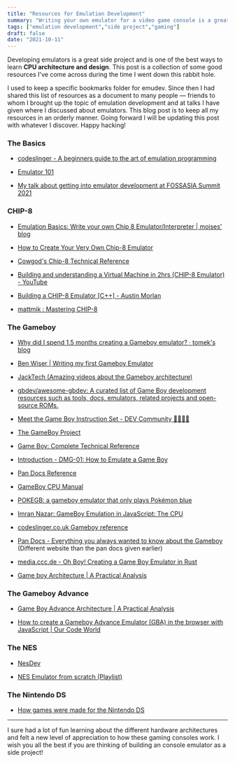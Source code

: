 ```yaml
---
title: "Resources for Emulation Development"
summary: "Writing your own emulator for a video game console is a great side project idea, and is one of the best ways to learn CPU architecture and design"
tags: ["emulation development","side project","gaming"]
draft: false 
date: "2021-10-11"
---
```


Developing emulators is a great side project and is one of the best ways to learn **CPU architecture and design**. This post is a collection of some good resources I've come across during the time I went down this rabbit hole.

I used to keep a specific bookmarks folder for emudev. Since then I had shared this list of resources as a document to many people &#8212; friends to whom I brought up the topic of emulation development and at talks I have given where I discussed about emulators. This blog post is to keep all my resources in an orderly manner. Going forward I will be updating this post with whatever I discover. Happy hacking!

### The Basics

- [codeslinger - A beginners guide to the art of emulation programming](http://www.codeslinger.co.uk/index.html)

- [Emulator 101](http://www.emulator101.com/)

- [My talk about getting into emulator development at FOSSASIA Summit 2021](https://www.youtube.com/watch?v=iZbzzmy-QwI)
### CHIP-8

- [Emulation Basics: Write your own Chip 8 Emulator/Interpreter | moises' blog](http://omokute.blogspot.com/2012/06/emulation-basics-write-your-own-chip-8.html)

- [How to Create Your Very Own Chip-8 Emulator](https://www.freecodecamp.org/news/creating-your-very-own-chip-8-emulator/)

- [Cowgod's Chip-8 Technical Reference](http://devernay.free.fr/hacks/chip8/C8TECH10.HTM#0.0)

- [Building and understanding a Virtual Machine in 2hrs (CHIP-8 Emulator) - YouTube](https://www.youtube.com/watch?v=jWpbHC6DtnU)

- [Building a CHIP-8 Emulator [C++] - Austin Morlan](https://austinmorlan.com/posts/chip8_emulator/)

- [mattmik : Mastering CHIP-8](http://mattmik.com/files/chip8/mastering/chip8.html)

### The Gameboy

- [Why did I spend 1.5 months creating a Gameboy emulator? · tomek's blog](http://blog.rekawek.eu/2017/02/09/coffee-gb/)

- [Ben Wiser | Writing my first Gameboy Emulator](http://benwiser.com/blog/Writing-my-first-Gameboy-Emulator.html)


- [JackTech (Amazing videos about the Gameboy architecture)](https://www.youtube.com/channel/UC008MpfclY6ap-QGzoTMNKg/videos)

- [gbdev/awesome-gbdev: A curated list of Game Boy development resources such as tools, docs, emulators, related projects and open-source ROMs.](https://github.com/gbdev/awesome-gbdev)

- [Meet the Game Boy Instruction Set - DEV Community 👩‍💻👨‍💻](https://dev.to/meganesulli/meet-the-game-boy-instruction-set-3848)

- [The GameBoy Project](http://marc.rawer.de/Gameboy/Docs/GBProject.pdf)

- [Game Boy: Complete Technical Reference](https://gekkio.fi/files/gb-docs/gbctr.pdf)

- [Introduction - DMG-01: How to Emulate a Game Boy](https://rylev.github.io/DMG-01/public/book/introduction.html)

- [Pan Docs Reference](https://gbdev.io/pandocs/)

- [GameBoy CPU Manual](http://www.codeslinger.co.uk/pages/projects/gameboy/files/GB.pdf)

- [POKEGB: a gameboy emulator that only plays Pokémon blue](https://binji.github.io/posts/pokegb/)

- [Imran Nazar: GameBoy Emulation in JavaScript: The CPU](http://imrannazar.com/GameBoy-Emulation-in-JavaScript:-The-CPU)

- [codeslinger.co.uk Gameboy reference](http://www.codeslinger.co.uk/pages/projects/gameboy.html)

- [Pan Docs - Everything you always wanted to know about the Gameboy](http://bgb.bircd.org/pandocs.htm) (Different website than the pan docs given earlier)

- [media.ccc.de - Oh Boy! Creating a Game Boy Emulator in Rust](https://media.ccc.de/v/rustfest-rome-3-gameboy-emulator#t=1551)

- [Game boy Architecture | A Practical Analysis](https://www.copetti.org/writings/consoles/game-boy/)

### The Gameboy Advance

- [Game Boy Advance Architecture | A Practical Analysis](https://www.copetti.org/writings/consoles/game-boy-advance/)

- [How to create a Gameboy Advance Emulator (GBA) in the browser with JavaScript | Our Code World](https://ourcodeworld.com/articles/read/472/how-to-create-a-gameboy-advance-emulator-gba-in-the-browser-with-javascript)

### The NES

- [NesDev](https://www.nesdev.org/)

- [NES Emulator from scratch (Playlist)](https://www.youtube.com/playlist?list=PLrOv9FMX8xJHqMvSGB_9G9nZZ_4IgteYf)
### The Nintendo DS

- [How games were made for the Nintendo DS](https://www.youtube.com/watch?v=dvgZs3sUM5Y)

---

I sure had a lot of fun learning about the different hardware architectures and felt a new level of appreciation to how these gaming consoles work. I wish you all the best if you are thinking of building an console emulator as a side project! 























